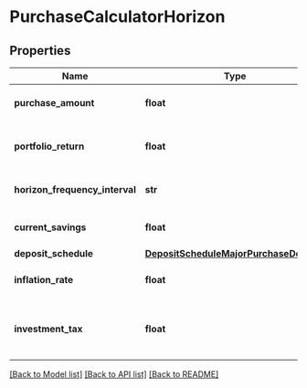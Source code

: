 # PurchaseCalculatorHorizon

## Properties
Name | Type | Description | Notes
------------ | ------------- | ------------- | -------------
**purchase_amount** | **float** | The amount of the purchase | 
**portfolio_return** | **float** | The annualized portfolio return | 
**horizon_frequency_interval** | **str** | The horizon frequency interval | [optional] [default to 'year']
**current_savings** | **float** | The current savings amount | [optional] 
**deposit_schedule** | [**DepositScheduleMajorPurchaseDepAmt**](DepositScheduleMajorPurchaseDepAmt.md) |  | [optional] 
**inflation_rate** | **float** | The inflation rate | [optional] 
**investment_tax** | **float** | The tax on investments used for the major purchase | [optional] 

[[Back to Model list]](../README.md#documentation-for-models) [[Back to API list]](../README.md#documentation-for-api-endpoints) [[Back to README]](../README.md)


